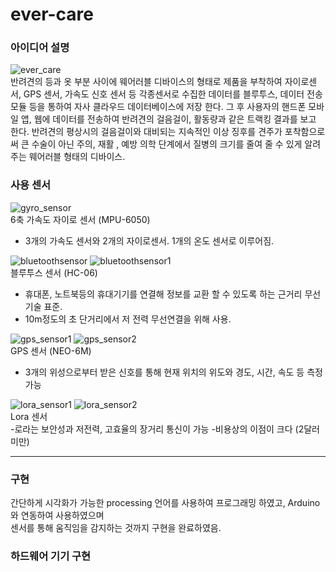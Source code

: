 # ever-care      
   
   
### 아이디어 설명   
![ever_care](https://user-images.githubusercontent.com/88263745/152624372-933b8a6e-3b71-4659-b09d-0a36e2d41897.png)   
반려견의 등과 옷 부분 사이에 웨어러블 디바이스의 형태로 제품을 부착하여 자이로센서, GPS 센서, 가속도 신호 센서 등 각종센서로 수집한 데이터를 블루투스, 데이터 전송 모듈 등을 통하여 자사 클라우드 데이터베이스에 저장 한다. 그 후 사용자의 핸드폰 모바일 앱, 웹에 데이터를 전송하여 반려견의 걸음걸이, 활동량과 같은 트랙킹 결과를 보고 한다. 반려견의 평상시의 걸음걸이와 대비되는 지속적인 이상 징후를 견주가 포착함으로써 큰 수술이 아닌 주의, 재활 , 예방 의학 단계에서 질병의 크기를 줄여 줄 수 있게 알려주는 웨어러블 형태의 디바이스.


### 사용 센서   
![gyro_sensor](https://user-images.githubusercontent.com/88263745/152624756-032b9e1a-b0f2-47e7-a4dd-aae469370d41.png)  
6축 가속도 자이로 센서 (MPU-6050)  
- 3개의 가속도 센서와 2개의 자이로센서. 1개의 온도 센서로 이루어짐.  


![bluetoothsensor](https://user-images.githubusercontent.com/88263745/152624762-2b6aa3a7-f698-41c7-92f2-313834b44f18.png) ![bluetoothsensor1](https://user-images.githubusercontent.com/88263745/152624766-e2fb488f-06fd-4712-a4ff-ddbc697c5495.png)  
블루투스 센서 (HC-06)  
- 휴대폰, 노트북등의 휴대기기를 연결해 정보를 교환 할 수 있도록 하는 근거리 무선 기술 표준.  
- 10m정도의 초 단거리에서 저 전력 무선연결을 위해 사용.


![gps_sensor1](https://user-images.githubusercontent.com/88263745/152624774-4e5f7de9-5519-4528-8993-36a702cbeab4.png) ![gps_sensor2](https://user-images.githubusercontent.com/88263745/152624779-e817837c-da96-43f7-8dc6-486b4b1ad201.png)  
GPS 센서 (NEO-6M)  
- 3개의 위성으로부터 받은 신호를 통해 현재 위치의 위도와 경도, 시간, 속도 등 측정 가능 


![lora_sensor1](https://user-images.githubusercontent.com/88263745/152624788-74bbf1dd-00f4-412e-9cc6-1de54fef2de7.png) ![lora_sensor2](https://user-images.githubusercontent.com/88263745/152624789-bb2e66a8-6230-4984-a70a-4882faca6942.png)  
Lora 센서  
-로라는 보안성과 저전력, 고효율의 장거리 통신이 가능
-비용상의 이점이 크다 (2달러 미만)
***

### 구현
간단하게 시각화가 가능한 processing 언어를 사용하여 프로그래밍 하였고, Arduino와 연동하여 사용하였으며  
센서를 통해 움직임을 감지하는 것까지 구현을 완료하였음.

### 하드웨어 기기 구현  
